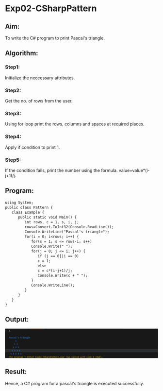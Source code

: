 # Exp02-CSharpPattern

## Aim:
To write the C# program to print Pascal's triangle.
## Algorithm:

### Step1:
Initialize the neccessary attributes.
### Step2:
Get the no. of rows from the user.
### Step3:
Using for loop print the rows, columns and spaces at required places.
### Step4:
Apply if condition to print 1.
### Step5:

If the condition fails, print the number using the formula. value=value*(i-j+1)/j.

## Program:
```
using System;
public class Pattern {
   class Example {
      public static void Main() {
         int rows, c = 1, s, i, j;
         rows=Convert.ToInt32(Console.ReadLine());
         Console.WriteLine("Pascal's triangle");
         for(i = 0; i<rows; i++) {
            for(s = 1; s <= rows-i; s++)
            Console.Write(" ");
            for(j = 0; j <= i; j++) {
               if (j == 0||i == 0)
               c = 1;
               else
               c = c*(i-j+1)/j;
               Console.Write(c + " ");
            }
            Console.WriteLine();
         }
      }
   }
}
```
## Output:
![''](./1.png)

## Result:
Hence, a C# program for a pascal's triangle is executed successfully.